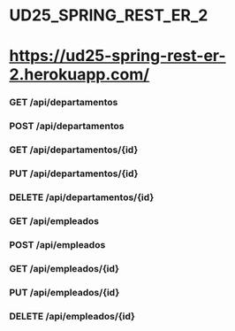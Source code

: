 # UD25_SPRING_REST_ER_2

# https://ud25-spring-rest-er-2.herokuapp.com/
### GET /api/departamentos
### POST /api/departamentos
### GET /api/departamentos/{id}
### PUT /api/departamentos/{id}
### DELETE /api/departamentos/{id}

### GET /api/empleados
### POST /api/empleados
### GET /api/empleados/{id}
### PUT /api/empleados/{id}
### DELETE /api/empleados/{id}

